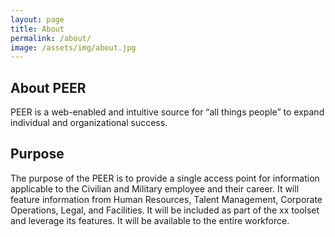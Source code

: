 ```yaml
---
layout: page
title: About
permalink: /about/
image: /assets/img/about.jpg
---
```


## About PEER

PEER is a web-enabled and intuitive source for “all things people” to expand individual and organizational success.

## Purpose

The purpose of the PEER is to provide a single access point for information applicable to the Civilian and Military employee and their career. It will feature information from Human Resources, Talent Management, Corporate Operations, Legal, and Facilities. It will be included as part of the xx toolset and leverage its features. It will be available to the entire workforce.
